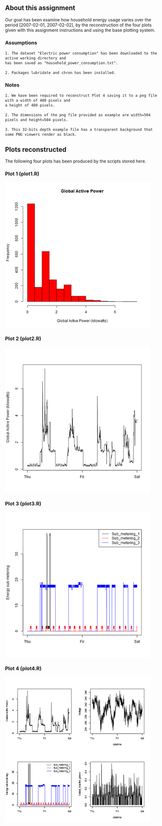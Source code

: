 ## About this assignment

 Our goal has been examine how household energy usage varies over the period [2007-02-01, 2007-02-02], 
 by the reconstruction of the four plots given with this assignment instructions and using the base plotting system.
 
### Assumptions
 
    1. The dataset "Electric power consumption" has been downloaded to the active working directory and 
    has been saved as "household_power_consumption.txt".
    
    2. Packages lubridate and chron has been installed.

### Notes
    1. We have been required to reconstruct Plot 4 saving it to a png file with a width of 480 pixels and
    a height of 480 pixels.
    
    2. The dimensions of the png file provided as example are width=504 pixels and height=504 pixels.
    
    3. This 32-bits depth example file has a transparent background that some PNG viewers render as black.


## Plots reconstructed
   The following four plots has been produced by the scripts stored here.
   
### Plot 1 (plot1.R)


![plot of chunk unnamed-chunk-2](plot1.png) 


### Plot 2 (plot2.R)

![plot of chunk unnamed-chunk-3](plot2.png) 


### Plot 3 (plot3.R)

![plot of chunk unnamed-chunk-4](plot3.png) 


### Plot 4 (plot4.R)

![plot of chunk unnamed-chunk-5](plot4.png) 


